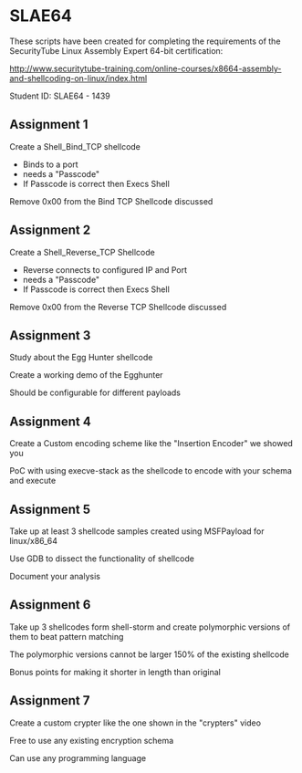 # SLAE64

These scripts have been created for completing the requirements of the SecurityTube Linux Assembly Expert 64-bit certification:

http://www.securitytube-training.com/online-courses/x8664-assembly-and-shellcoding-on-linux/index.html

Student ID: SLAE64 - 1439


## Assignment 1

Create a Shell_Bind_TCP shellcode
  - Binds to a port
  - needs a "Passcode"
  - If Passcode is correct then Execs Shell

Remove 0x00 from the Bind TCP Shellcode discussed

## Assignment 2

Create a Shell_Reverse_TCP Shellcode
  - Reverse connects to configured IP and Port
  - needs a "Passcode"
  - If Passcode is correct then Execs Shell

Remove 0x00 from the Reverse TCP Shellcode discussed

## Assignment 3

Study about the Egg Hunter shellcode

Create a working demo of the Egghunter

Should be configurable for different payloads

## Assignment 4

Create a Custom encoding scheme like the "Insertion Encoder" we showed you

PoC with using execve-stack as the shellcode to encode with your schema and execute

## Assignment 5

Take up at least 3 shellcode samples created using MSFPayload for linux/x86_64

Use GDB to dissect the functionality of shellcode

Document your analysis

## Assignment 6

Take up 3 shellcodes form shell-storm and create polymorphic versions of them to beat pattern matching

The polymorphic versions cannot be larger 150% of the existing shellcode

Bonus points for making it shorter in length than original

## Assignment 7

Create a custom crypter like the one shown in the "crypters" video

Free to use any existing encryption schema

Can use any programming language

